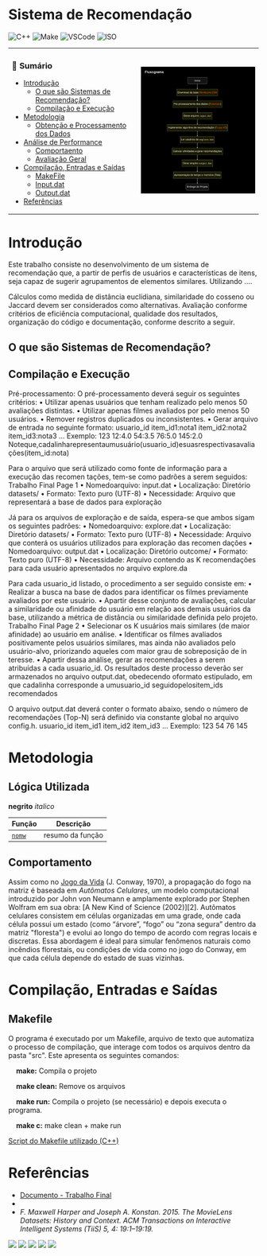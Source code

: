 # Sistema de Recomendação 
![C++](https://img.shields.io/badge/Linguagem-C++-green.svg)
![Make](https://img.shields.io/badge/Compilacao-Make-orange)
![VSCode](https://img.shields.io/badge/IDE-VSCode-informational)
![ISO](https://img.shields.io/badge/ISO-Linux-blueviolet)

<div align="center"> <table> <tr> <td>
 
### 📖 Sumário
- [Introdução]()
  - [O que são Sistemas de Recomendação?]()
  - [Compilação e Execução]()
- [Metodologia]()
  - [Obtenção e Processamento dos Dados]()
- [Análise de Performance]()
  - [Comportaento]()
  - [Avaliação Geral]()
- [Compilação, Entradas e Saídas](#compilação-entradas-e-saídas)
  - [MakeFile](#makefile)
  - [Input.dat](#inputdat)
  - [Output.dat](#outputdat)
- [Referências](#referências)

</td> <td>

 <img src="imgs/fluxograma.png" width="400">

</td> </tr> </table> </div>

# Introdução
 Este trabalho consiste no desenvolvimento de um sistema de recomendação que, a partir de perfis de usuários e características de itens, seja capaz de sugerir agrupamentos de elementos
 similares. Utilizando ....
 <!--- resumo da metodologia, fazer referêndcia a livros e qualquer material que utilizamos --->
 <!--- deixar os calculos por aqui também? --->
  Cálculos como medida de distância euclidiana, similaridade do cosseno ou Jaccard
 devem ser considerados como alternativas. Avaliação conforme critérios de eficiência computacional, qualidade dos resultados, organização do código e documentação, conforme descrito a seguir.


 
## O que são Sistemas de Recomendação?

## Compilação e Execução
 Pré-processamento: O pré-processamento deverá seguir os seguintes critérios:
 • Utilizar apenas usuários que tenham realizado pelo menos 50 avaliações distintas.
 • Utilizar apenas filmes avaliados por pelo menos 50 usuários.
 • Remover registros duplicados ou inconsistentes.
 • Gerar arquivo de entrada no seguinte formato:
 usuario_id item_id1:nota1 item_id2:nota2 item_id3:nota3 ...
 Exemplo: 123 12:4.0 54:3.5 76:5.0 145:2.0
 Noteque,cadalinharepresentaumusuário(usuario_id)esuasrespectivasavaliações(item_id:nota)

 Para o arquivo que será utilizado como fonte de informação para a execução das recomen
tações, tem-se como padrões a serem seguidos:
 Trabalho Final
 Page 1
• Nomedoarquivo: input.dat
 • Localização: Diretório datasets/
 • Formato: Texto puro (UTF-8)
 • Necessidade: Arquivo que representará a base de dados para exploração

 Já para os arquivos de exploração e de saída, espera-se que ambos sigam os seguintes
 padrões:
 • Nomedoarquivo: explore.dat
 • Localização: Diretório datasets/
 • Formato: Texto puro (UTF-8)
 • Necessidade: Arquivo que conterá os usuários utilizados para exploração das recomen
dações
 • Nomedoarquivo: output.dat
 • Localização: Diretório outcome/
 • Formato: Texto puro (UTF-8)
 • Necessidade: Arquivo contendo as K recomendações para cada usuário apresentados
 no arquivo explore.da

 Para
 cada usuario_id listado, o procedimento a ser seguido consiste em:
 • Realizar a busca na base de dados para identificar os filmes previamente avaliados por
 este usuário.
 • Apartir desse conjunto de avaliações, calcular a similaridade ou afinidade do usuário em
 relação aos demais usuários da base, utilizando a métrica de distância ou similaridade
 definida pelo projeto.
 Trabalho Final
 Page 2
• Selecionar os K usuários mais similares (de maior afinidade) ao usuário em análise.
 • Identificar os filmes avaliados positivamente pelos usuários similares, mas ainda não
 avaliados pelo usuário-alvo, priorizando aqueles com maior grau de sobreposição de in
teresse.
 • Apartir dessa análise, gerar as recomendações a serem atribuídas a cada usuario_id.
 Os resultados deste processo deverão ser armazenados no arquivo output.dat, obedecendo
 oformato estipulado, em que cadalinha corresponde a umusuario_id seguidopelositem_ids
 recomendados

 O arquivo output.dat deverá conter o formato abaixo, sendo o número de recomendações
 (Top-N) será definido via constante global no arquivo config.h.
 usuario_id item_id1 item_id2 item_id3 ...
 Exemplo: 123 54 76 145

# Metodologia

## Lógica Utilizada

**negrito**
*italico*

| Função            | Descrição                                                  |
|-------------------|------------------------------------------------------------|
| [`nomw`](link)  | resumo da função  |

## Comportamento
Assim como no [Jogo da Vida][1] (J. Conway, 1970), a propagação do fogo na matriz é baseada em *Autômatos Celulares*, um modelo computacional introduzido por John von Neumann e amplamente explorado por Stephen Wolfram em sua obra: [A New Kind of Science (2002)][2]. Autômatos celulares consistem em células organizadas em uma grade, onde cada célula possui um estado (como “árvore”, “fogo” ou “zona segura” dentro da matriz "floresta") e evolui ao longo do tempo de acordo com regras locais e discretas. Essa abordagem é ideal para simular fenômenos naturais como incêndios florestais, ou condições de vida como no jogo do Conway, em que cada célula depende do estado de suas vizinhas.

# Compilação, Entradas e Saídas
## Makefile
O programa é executado por um Makefile, arquivo de texto que automatiza o processo de compilação, que interage com todos os arquivos dentro da pasta "src". 
Este apresenta os seguintes comandos:

&nbsp;&nbsp;&nbsp;&nbsp;**make:** Compila o projeto

&nbsp;&nbsp;&nbsp;&nbsp;**make clean:** Remove os arquivos

&nbsp;&nbsp;&nbsp;&nbsp;**make run:** Compila o projeto (se necessário) e depois executa o programa.

&nbsp;&nbsp;&nbsp;&nbsp;**make c:** make clean + make run

[Script do Makefile utilizado (C++)](Makefile)

# Referências
- [Documento - Trabalho Final](docs/trabalho-final.pdf)
- [1]: https://doi.org/10.1145/2827872
- *F. Maxwell Harper and Joseph A. Konstan. 2015. The MovieLens Datasets: History and Context. ACM Transactions on Interactive Intelligent Systems (TiiS) 5, 4: 19:1–19:19.*

<div> 
  <a href="https://www.youtube.com/@msjujubr" target="_blank"><img src="https://img.shields.io/badge/YouTube-FF0000?style=for-the-badge&logo=youtube&logoColor=white" target="_blank"></a>
  <a href="https://instagram.com/msjujubr" target="_blank"><img src="https://img.shields.io/badge/-Instagram-%23E4405F?style=for-the-badge&logo=instagram&logoColor=white" target="_blank"></a>
 	<a href="https://www.twitch.tv/msjujubr" target="_blank"><img src="https://img.shields.io/badge/Twitch-9146FF?style=for-the-badge&logo=twitch&logoColor=white" target="_blank"></a>
  <a href = "mailto:juliamourasouza10@gmail.com"><img src="https://img.shields.io/badge/-Gmail-%23333?style=for-the-badge&logo=gmail&logoColor=white" target="_blank"></a>
  <a href="https://www.linkedin.com/in/msjujubr/" target="_blank"><img src="https://img.shields.io/badge/-LinkedIn-%230077B5?style=for-the-badge&logo=linkedin&logoColor=white" target="_blank"></a>
</div>
